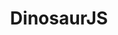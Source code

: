 ---
title: DinosaurJS
layout: conference.pug
index: DinosaurJS
conf_img: assets/images/logo-dinosaurjs.png
---